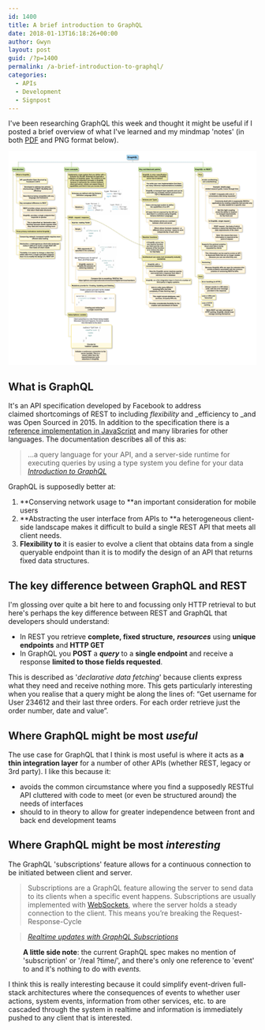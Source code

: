 ```yaml
---
id: 1400
title: A brief introduction to GraphQL
date: 2018-01-13T16:18:26+00:00
author: Gwyn
layout: post
guid: /?p=1400
permalink: /a-brief-introduction-to-graphql/
categories:
  - APIs
  - Development
  - Signpost
---
```

I've been researching GraphQL this week and thought it might be useful if I posted a brief overview of what I've learned and my mindmap 'notes' (in both [PDF](/content/graph_ql.pdf) and PNG format below).

[<img src="/content/graph_ql.png" alt="A mindmap showing the topics I've encountered while learning about GraphQL" />](/content/graph_ql.png)

## What is GraphQL

It's an API specification developed by Facebook to address claimed shortcomings of REST to including _flexibility_ and _efficiency to _and was Open Sourced in 2015. In addition to the specification there is a [reference implementation in JavaScript](http://graphql.org/code/#javascript) and many libraries for other languages. The documentation describes all of this as:

> &#8230;a query language for your API, and a server-side runtime for executing queries by using a type system you define for your data<cite> <a href="http://graphql.org/learn/">Introduction to GraphQL</a></cite>

GraphQL is supposedly better at:

  1. **Conserving network usage to **an important consideration for mobile users
  2. **Abstracting the user interface from APIs to **a heterogeneous client-side landscape makes it difficult to build a single REST API that meets all client needs.
  3. **Flexibility to** it is easier to evolve a client that obtains data from a single queryable endpoint than it is to modify the design of an API that returns fixed data structures.

## The key difference between GraphQL and REST

I'm glossing over quite a bit here to and focussing only HTTP retrieval to but here's perhaps the key difference between REST and GraphQL that developers should understand:

  * In REST you retrieve **complete, fixed structure,** _**resources**_ using **unique endpoints** and **HTTP GET**
  * In GraphQL you **POST** a _**query**_ to a **single endpoint** and receive a response **limited to those fields requested**.

This is described as '_declarative data fetching_' because clients express what they need and receive nothing more. This gets particularly interesting when you realise that a query might be along the lines of: &#8220;Get username for User 234612 and their last three orders. For each order retrieve just the order number, date and value&#8221;.

## Where GraphQL might be most _useful_

The use case for GraphQL that I think is most useful is where it acts as **a thin integration layer** for a number of other APIs (whether REST, legacy or 3rd party). I like this because it:

  * avoids the common circumstance where you find a supposedly RESTful API cluttered with code to meet (or even be structured around) the needs of interfaces
  * should to in theory to allow for greater independence between front and back end development teams

## Where GraphQL might be most _interesting_

The GraphQL 'subscriptions' feature allows for a continuous connection to be initiated between client and server.

> Subscriptions are a GraphQL feature allowing the server to send data to its clients when a specific event happens. Subscriptions are usually implemented with <a href="https://en.wikipedia.org/wiki/WebSocket" target="_blank" rel="noopener">WebSockets</a>, where the server holds a steady connection to the client. This means you’re breaking the Request-Response-Cycle
  
> <cite><a href="https://www.howtographql.com/react-apollo/8-subscriptions/">Realtime updates with GraphQL Subscriptions</a></cite>

<p style="padding-left: 30px;">
  <strong>A little side note</strong>: the current GraphQL spec makes no mention of 'subscription' or '/real ?time/', and there's only one reference to 'event' to and it's nothing to do with <em>events.</em>
</p>

I think this is really interesting because it could simplify event-driven full-stack architectures where the consequences of events to whether user actions, system events, information from other services, etc. to are cascaded through the system in realtime and information is immediately pushed to any client that is interested.

&nbsp;